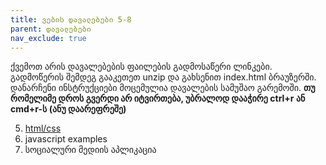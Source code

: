 ```yaml
---
title: ვების დავალებები 5-8
parent: დავალებები
nav_exclude: true
---
```



ქვემოთ არის დავალებების ფაილების გადმოსაწერი ლინკები. გადმოწერის შემდეგ გააკეთეთ unzip და გახსენით index.html ბრაუზერში. დანარჩენი ინსტრუქციები მოცემულია დავალების სამუშაო გარემოში. **თუ რომელიმე დროს გვერდი არ იტვირთება, უბრალოდ დააჭირე ctrl+r ან cmd+r-ს (ანუ დაარეფრეშე)**

5. [html/css](./hw6.zip)
6. javascript examples
7. სოციალური მედიის აპლიკაცია